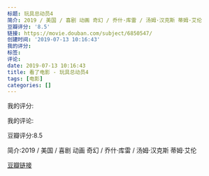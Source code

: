 ```yaml
---
标题: 玩具总动员4
简介: 2019 / 美国 / 喜剧 动画 奇幻 / 乔什·库雷 / 汤姆·汉克斯 蒂姆·艾伦
豆瓣评分: '8.5'
链接: https://movie.douban.com/subject/6850547/
创建时间: '2019-07-13 10:16:43'
我的评分:
标签:
评论:
date: 2019-07-13 10:16:43
title: 看了电影 - 玩具总动员4
tags: [电影]
categories: []
---
```


我的评分:

我的评论:

豆瓣评分:8.5

简介:2019 / 美国 / 喜剧 动画 奇幻 / 乔什·库雷 / 汤姆·汉克斯 蒂姆·艾伦

[豆瓣链接](https://movie.douban.com/subject/6850547/)

